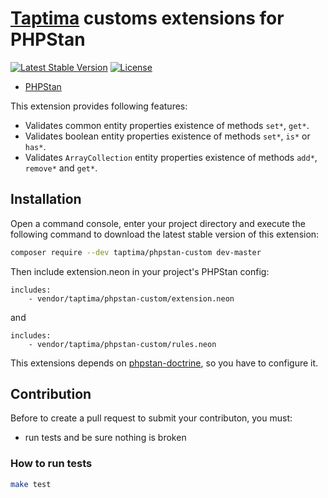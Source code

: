 # [Taptima](https://taptima.ru/) customs extensions for PHPStan

[![Latest Stable Version](https://poser.pugx.org/taptima/phpstan-custom/v/stable)](https://packagist.org/packages/taptima/phpstan-custom)
[![License](https://poser.pugx.org/taptima/phpstan-custom/license)](https://packagist.org/packages/taptima/phpstan-custom)

* [PHPStan](https://phpstan.org/)

This extension provides following features:

* Validates common entity properties existence of methods `set*`, `get*`.
* Validates boolean entity properties existence of methods `set*`, `is*` or `has*`.
* Validates `ArrayCollection` entity properties existence of methods `add*`, `remove*` and `get*`.

## Installation
Open a command console, enter your project directory and execute the following command to download the latest stable version of this extension:
```bash
composer require --dev taptima/phpstan-custom dev-master
```

Then include extension.neon in your project's PHPStan config:

```neon
includes:
    - vendor/taptima/phpstan-custom/extension.neon
```

and

```neon
includes:
    - vendor/taptima/phpstan-custom/rules.neon
```

This extensions depends on [phpstan-doctrine](https://github.com/phpstan/phpstan-doctrine), so you have to configure it.

## Contribution

Before to create a pull request to submit your contributon, you must:
 - run tests and be sure nothing is broken

### How to run tests

```bash
make test
```
